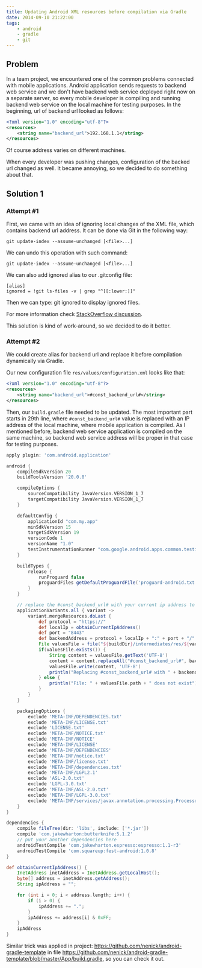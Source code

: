 ```yaml
---
title: Updating Android XML resources before compilation via Gradle
date: 2014-09-10 21:22:00
tags:
	- android
	- gradle
	- git
---
```


Problem
-------

In a team project, we encountered one of the common problems connected with mobile applications. Android application sends requests to backend web service and we don't have backend web service deployed right now on a separate server, so every mobile developer is compiling and running backend web service on the local machine for testing purposes. In the beginning, url of backend url looked as follows:

```xml
<?xml version="1.0" encoding="utf-8"?>
<resources>
    <string name="backend_url">192.168.1.1</string>
</resources>
```

Of course address varies on different machines.

When every developer was pushing changes, configuration of the backed url changed as well. It became annoying, so we decided to do something about that. 

Solution 1
----------

### Attempt #1

First, we came with an idea of ignoring local changes of the XML file, which contains backend url address.
It can be done via Git in the following way:

```
git update-index --assume-unchanged [<file>...]
```

We can undo this operation with such command:

```
git update-index --assume-unchanged [<file>...]
```

We can also add ignored alias to our .gitconfig file:

```
[alias]
ignored = !git ls-files -v | grep "^[[:lower:]]"
```

Then we can type: git ignored to display ignored files.

For more information check [StackOverflow discussion](http://stackoverflow.com/questions/1753070/git-ignore-files-only-locally).

This solution is kind of work-around, so we decided to do it better.

### Attempt #2

We could create alias for backend url and replace it before compilation dynamically via Gradle.

Our new configuration file `res/values/configuration.xml` looks like that:

```xml
<?xml version="1.0" encoding="utf-8"?>
<resources>
    <string name="backend_url">#const_backend_url#</string>
</resources>
```

Then, our `build.gradle` file needed to be updated. The most important part starts in 29th line, where `#const_backend_url#` value is replaced with an IP address of the local machine, where mobile application is compiled. As I mentioned before, backend web service application is compiled on the same machine, so backend web service address will be proper in that case for testing purposes.

```gradle
apply plugin: 'com.android.application'

android {
    compileSdkVersion 20
    buildToolsVersion '20.0.0'

    compileOptions {
        sourceCompatibility JavaVersion.VERSION_1_7
        targetCompatibility JavaVersion.VERSION_1_7
    }

    defaultConfig {
        applicationId "com.my.app"
        minSdkVersion 15
        targetSdkVersion 19
        versionCode 1
        versionName "1.0"
        testInstrumentationRunner "com.google.android.apps.common.testing.testrunner.GoogleInstrumentationTestRunner"
    }

    buildTypes {
        release {
            runProguard false
            proguardFiles getDefaultProguardFile('proguard-android.txt'), 'proguard-rules.pro'
        }
    }

    // replace the #const_backend_url# with your current ip address to use your local backend web service
    applicationVariants.all { variant ->
        variant.mergeResources.doLast {
            def protocol = "https://"
            def localIp = obtainCurrentIpAddress()
            def port = "8443"
            def backendAddress = protocol + localIp + ":" + port + "/"
            File valuesFile = file("${buildDir}/intermediates/res/${variant.dirName}/values/values.xml")
            if(valuesFile.exists()) {
                String content = valuesFile.getText('UTF-8')
                content = content.replaceAll("#const_backend_url#", backendAddress)
                valuesFile.write(content, 'UTF-8')
                println("Replacing #const_backend_url# with " + backendAddress + " in file: " + valuesFile.name)
            } else {
                println("File: " + valuesFile.path + " does not exist")
            }
        }
    }

    packagingOptions {
        exclude 'META-INF/DEPENDENCIES.txt'
        exclude 'META-INF/LICENSE.txt'
        exclude 'LICENSE.txt'
        exclude 'META-INF/NOTICE.txt'
        exclude 'META-INF/NOTICE'
        exclude 'META-INF/LICENSE'
        exclude 'META-INF/DEPENDENCIES'
        exclude 'META-INF/notice.txt'
        exclude 'META-INF/license.txt'
        exclude 'META-INF/dependencies.txt'
        exclude 'META-INF/LGPL2.1'
        exclude 'ASL-2.0.txt'
        exclude 'LGPL-3.0.txt'
        exclude 'META-INF/ASL-2.0.txt'
        exclude 'META-INF/LGPL-3.0.txt'
        exclude 'META-INF/services/javax.annotation.processing.Processor'
    }
}

dependencies {
    compile fileTree(dir: 'libs', include: ['*.jar'])
    compile 'com.jakewharton:butterknife:5.1.2'
    // put your another dependencies here
    androidTestCompile 'com.jakewharton.espresso:espresso:1.1-r3'
    androidTestCompile 'com.squareup:fest-android:1.0.8'
}

def obtainCurrentIpAddress() {
    InetAddress inetAddress = InetAddress.getLocalHost();
    byte[] address = inetAddress.getAddress();
    String ipAddress = "";

    for (int i = 0; i < address.length; i++) {
        if (i > 0) {
            ipAddress += ".";
        }
        ipAddress += address[i] & 0xFF;
    }
    ipAddress
}
```

Similar trick was applied in project: https://github.com/nenick/android-gradle-template in file https://github.com/nenick/android-gradle-template/blob/master/App/build.gradle, so you can check it out.